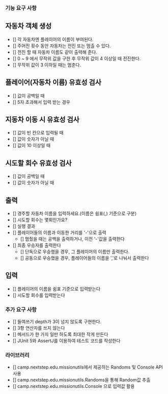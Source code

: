 ### 기능 요구 사항 

## 자동차 객체 생성
  - [] 각 자동차엔 플레이어의 이름이 부여된다.
  - [] 주어진 횟수 동안 자동차는 전진 또는 멈출 수 있다.
  - [] 전진 할 때 자동차 이름도 같이 출력해 준다.
  - [] 0 ~ 9 에서 무작위 값을 구한 후 무작위 값이 4 이상일 때 전진한다.
  - [] 무작위 값이 3 이하일 때는 멈춘다.

## 플레이어(자동차 이름) 유효성 검사
  - [] 값이 공백일 때
  - [] 5자 초과해서 입력 받는 경우

## 지동차 이동 시 유효성 검사
  - [] 값이 빈 칸으로 입력될 때
  - [] 값이 숫자가 아닐 때
  - [] 값이 10 이상일 때

## 시도할 회수 유효성 검사
  - [] 값이 공백일 때
  - [] 값이 숫자가 아닐 때

## 출력
  - [] 경주할 자동차 이름을 입력하세요.(이름은 쉼표(,) 기준으로 구분)
  - [] 시도할 회수는 몇회인가요?
  - [] 실행 결과
  - [] 플레이어들의 이름과 이동한 거리를 '-'으로 출력
    - [] 멈췄을 때는 공백을 출력하거나, 이전 '-'값을 출력한다
  - [] 최종 우승자를 출력한다
    - [] 단독으로 우승했을 경우, 그 플레이어의 이름만 출력한다.
    - [] 공동으로 우승했을 경우, 플레이어들의 이름을 ','로 나눠서 출력한다

## 입력
  - [] 플레이어의 이름을 쉼표 기준으로 입력받는다
  - [] 시도할 회수를 입력받는다

### 추가 요구 사항
- [] 들여쓰기 depth가 3이 넘지 않도록 구현한다.
- [] 3항 연산자를 쓰지 않는다
- [] 메서드가 한 가지 일만 하도록 최대한 작게 만든다
- [] JUnit 5와 AssertJ를 이용하여 테스트 코드를 작성한다

### 라이브러리
- [] camp.nextstep.edu.missionutils에서 제공하는 Randoms 및 Console API 사용
- [] camp.nextstep.edu.missionutils.Randoms을 통해 Random값 추출
- [] camp.nextstep.edu.missionutils.Console 으로 입력값 활용